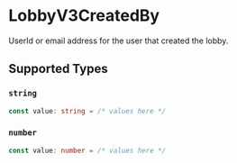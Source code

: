 # LobbyV3CreatedBy

UserId or email address for the user that created the lobby.


## Supported Types

### `string`

```typescript
const value: string = /* values here */
```

### `number`

```typescript
const value: number = /* values here */
```

